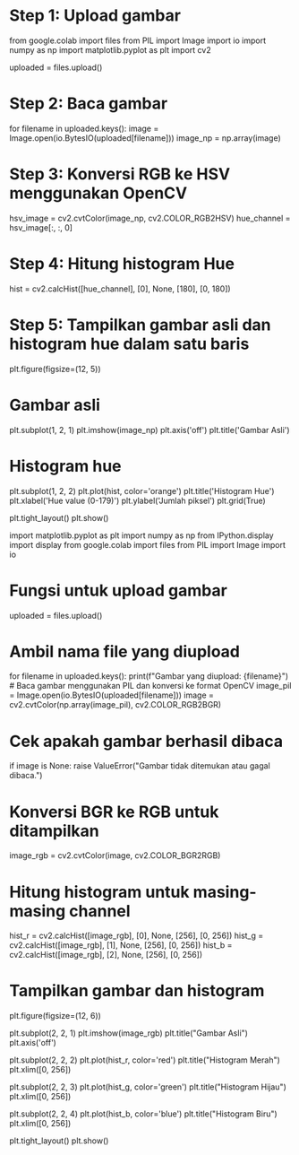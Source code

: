 # Step 1: Upload gambar
from google.colab import files
from PIL import Image
import io
import numpy as np
import matplotlib.pyplot as plt
import cv2

uploaded = files.upload()

# Step 2: Baca gambar
for filename in uploaded.keys():
    image = Image.open(io.BytesIO(uploaded[filename]))
    image_np = np.array(image)

# Step 3: Konversi RGB ke HSV menggunakan OpenCV
hsv_image = cv2.cvtColor(image_np, cv2.COLOR_RGB2HSV)
hue_channel = hsv_image[:, :, 0]

# Step 4: Hitung histogram Hue
hist = cv2.calcHist([hue_channel], [0], None, [180], [0, 180])

# Step 5: Tampilkan gambar asli dan histogram hue dalam satu baris
plt.figure(figsize=(12, 5))

# Gambar asli
plt.subplot(1, 2, 1)
plt.imshow(image_np)
plt.axis('off')
plt.title('Gambar Asli')

# Histogram hue
plt.subplot(1, 2, 2)
plt.plot(hist, color='orange')
plt.title('Histogram Hue')
plt.xlabel('Hue value (0-179)')
plt.ylabel('Jumlah piksel')
plt.grid(True)

plt.tight_layout()
plt.show()

import matplotlib.pyplot as plt
import numpy as np
from IPython.display import display
from google.colab import files
from PIL import Image
import io

# Fungsi untuk upload gambar
uploaded = files.upload()

# Ambil nama file yang diupload
for filename in uploaded.keys():
    print(f"Gambar yang diupload: {filename}")
    # Baca gambar menggunakan PIL dan konversi ke format OpenCV
    image_pil = Image.open(io.BytesIO(uploaded[filename]))
    image = cv2.cvtColor(np.array(image_pil), cv2.COLOR_RGB2BGR)

# Cek apakah gambar berhasil dibaca
if image is None:
    raise ValueError("Gambar tidak ditemukan atau gagal dibaca.")

# Konversi BGR ke RGB untuk ditampilkan
image_rgb = cv2.cvtColor(image, cv2.COLOR_BGR2RGB)

# Hitung histogram untuk masing-masing channel
hist_r = cv2.calcHist([image_rgb], [0], None, [256], [0, 256])
hist_g = cv2.calcHist([image_rgb], [1], None, [256], [0, 256])
hist_b = cv2.calcHist([image_rgb], [2], None, [256], [0, 256])

# Tampilkan gambar dan histogram
plt.figure(figsize=(12, 6))

plt.subplot(2, 2, 1)
plt.imshow(image_rgb)
plt.title("Gambar Asli")
plt.axis('off')

plt.subplot(2, 2, 2)
plt.plot(hist_r, color='red')
plt.title("Histogram Merah")
plt.xlim([0, 256])

plt.subplot(2, 2, 3)
plt.plot(hist_g, color='green')
plt.title("Histogram Hijau")
plt.xlim([0, 256])

plt.subplot(2, 2, 4)
plt.plot(hist_b, color='blue')
plt.title("Histogram Biru")
plt.xlim([0, 256])

plt.tight_layout()
plt.show()

